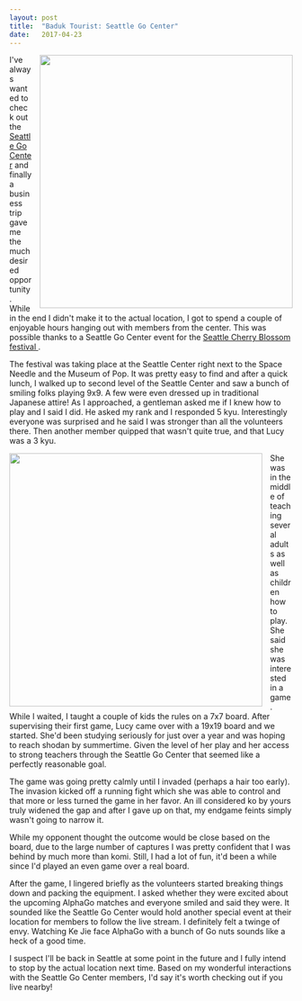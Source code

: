 ```yaml
---
layout: post
title:  "Baduk Tourist: Seattle Go Center"
date:   2017-04-23
---
```


<image style="float: right; margin-left: 1em;" width="450" src="http://swannodette.github.io/baduk/assets/images/seago1.JPG" />

I've always wanted to check out the
[Seattle Go Center](http://seattlego.com) and finally a business trip
gave me the much desired opportunity. While in the end I didn't make
it to the actual location, I got to spend a couple of enjoyable hours
hanging out with members from the center. This was possible thanks to
a Seattle Go Center event for the
[Seattle Cherry Blossom festival ](http://www.seattlego.org/2017/04/20/visit-us-at-the-cherry-blossom-festival/).

The festival was taking place at the Seattle Center right next to the
Space Needle and the Museum of Pop. It was pretty easy to find and
after a quick lunch, I walked up to second level of the Seattle Center
and saw a bunch of smiling folks playing 9x9. A few were even dressed
up in traditional Japanese attire! As I approached, a gentleman asked
me if I knew how to play and I said I did. He asked my rank and I
responded 5 kyu. Interestingly everyone was surprised and he said I
was stronger than all the volunteers there. Then another
member quipped that wasn't quite true, and that Lucy was a 3 kyu.

<image style="float: left; margin-right: 1em;" width="450" src="http://swannodette.github.io/baduk/assets/images/seago2.JPG" />

She was in the middle of teaching several adults as well as children
how to play. She said she was interested in a game. While I waited, I
taught a couple of kids the rules on a 7x7 board. After supervising
their first game, Lucy came over with a 19x19 board and we
started. She'd been studying seriously for just over a year and was
hoping to reach shodan by summertime. Given the level of her play and
her access to strong teachers through the Seattle Go Center that
seemed like a perfectly reasonable goal.

The game was going pretty calmly until I invaded (perhaps a hair too
early). The invasion kicked off a running fight which she was able to
control and that more or less turned the game in her favor. An ill
considered ko by yours truly widened the gap and after I gave up on
that, my endgame feints simply wasn't going to narrow it.

While my opponent thought the outcome would be close based on the
board, due to the large number of captures I was pretty confident that
I was behind by much more than komi. Still, I had a lot of fun, it'd been
a while since I'd played an even game over a real board.

After the game, I lingered briefly as the volunteers started breaking
things down and packing the equipment. I asked whether they were
excited about the upcoming AlphaGo matches and everyone smiled and
said they were. It sounded like the Seattle Go Center would hold
another special event at their location for members to follow the
live stream. I definitely felt a twinge of envy. Watching Ke Jie face
AlphaGo with a bunch of Go nuts sounds like a heck of a good time.

I suspect I'll be back in Seattle at some point in the future and I
fully intend to stop by the actual location next time. Based
on my wonderful interactions with the Seattle Go Center members,
I'd say it's worth checking out if you live nearby!
